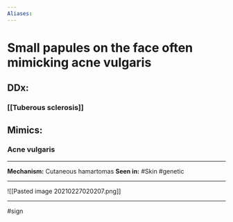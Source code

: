 ```yaml
---
Aliases:
---
```

# Small papules on the face often mimicking acne vulgaris
## DDx:
### [[Tuberous sclerosis]]
## Mimics:
### Acne vulgaris

---
**Mechanism:** Cutaneous hamartomas
**Seen in:** #Skin #genetic 

---
![[Pasted image 20210227020207.png]]

---
#sign 